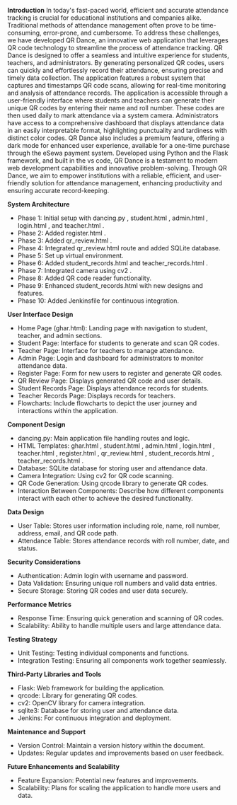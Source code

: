 
**Introduction**
In today's fast-paced world, efficient and accurate attendance tracking is crucial for educational institutions and companies alike. Traditional methods of attendance management often prove to be time-consuming, error-prone, and cumbersome. To address these challenges, we have developed QR Dance, an innovative web application that leverages QR code technology to streamline the process of attendance tracking. QR Dance is designed to offer a seamless and intuitive experience for students, teachers, and administrators. By generating personalized QR codes, users can quickly and effortlessly record their attendance, ensuring precise and timely data collection. The application features a robust system that captures and timestamps QR code scans, allowing for real-time monitoring and analysis of attendance records. The application is accessible through a user-friendly interface where students and teachers can generate their unique QR codes by entering their name and roll number. These codes are then used daily to mark attendance via a system camera. Administrators have access to a comprehensive dashboard that displays attendance data in an easily interpretable format, highlighting punctuality and tardiness with distinct color codes. QR Dance also includes a premium feature, offering a dark mode for enhanced user experience, available for a one-time purchase through the eSewa payment system. Developed using Python and the Flask framework, and built in the vs code, QR Dance is a testament to modern web development capabilities and innovative problem-solving. Through QR Dance, we aim to empower institutions with a reliable, efficient, and user-friendly solution for attendance management, enhancing productivity and ensuring accurate record-keeping.

**System Architecture**
- Phase 1: Initial setup with dancing.py , student.html , admin.html , login.html , and teacher.html .
- Phase 2: Added register.html .
- Phase 3: Added qr_review.html .
- Phase 4: Integrated qr_review.html  route and added SQLite database.
- Phase 5: Set up virtual environment.
- Phase 6: Added student_records.html  and teacher_records.html .
- Phase 7: Integrated camera using cv2 .
- Phase 8: Added QR code reader functionality.
- Phase 9: Enhanced student_records.html  with new designs and features.
- Phase 10: Added Jenkinsfile  for continuous integration.

**User Interface Design**
- Home Page (ghar.html): Landing page with navigation to student, teacher, and admin sections.
- Student Page: Interface for students to generate and scan QR codes.
- Teacher Page: Interface for teachers to manage attendance.
- Admin Page: Login and dashboard for administrators to monitor attendance data.
- Register Page: Form for new users to register and generate QR codes.
- QR Review Page: Displays generated QR code and user details.
- Student Records Page: Displays attendance records for students.
- Teacher Records Page: Displays records for teachers.
- Flowcharts: Include flowcharts to depict the user journey and interactions within the application.

**Component Design**
- dancing.py: Main application file handling routes and logic.
- HTML Templates: ghar.html , student.html , admin.html , login.html , teacher.html , register.html , qr_review.html , student_records.html , teacher_records.html .
- Database: SQLite database for storing user and attendance data.
- Camera Integration: Using cv2  for QR code scanning.
- QR Code Generation: Using qrcode  library to generate QR codes.
- Interaction Between Components: Describe how different components interact with each other to achieve the desired functionality.

**Data Design**
- User Table: Stores user information including role, name, roll number, address, email, and QR code path.
- Attendance Table: Stores attendance records with roll number, date, and status.

**Security Considerations**
- Authentication: Admin login with username and password.
- Data Validation: Ensuring unique roll numbers and valid data entries.
- Secure Storage: Storing QR codes and user data securely.

**Performance Metrics**
- Response Time: Ensuring quick generation and scanning of QR codes.
- Scalability: Ability to handle multiple users and large attendance data.

**Testing Strategy**
- Unit Testing: Testing individual components and functions.
- Integration Testing: Ensuring all components work together seamlessly.

**Third-Party Libraries and Tools**
- Flask: Web framework for building the application.
- qrcode: Library for generating QR codes.
- cv2: OpenCV library for camera integration.
- sqlite3: Database for storing user and attendance data.
- Jenkins: For continuous integration and deployment.

**Maintenance and Support**
- Version Control: Maintain a version history within the document.
- Updates: Regular updates and improvements based on user feedback.

**Future Enhancements and Scalability**
- Feature Expansion: Potential new features and improvements.
- Scalability: Plans for scaling the application to handle more users and data.


